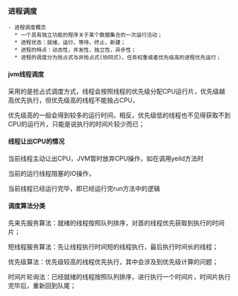 ### 进程调度
```shell
- 进程调度概念
  * 一个具有独立功能的程序关于某个数据集合的一次运行活动；
  * 进程状态：就绪，运行，等待，终止，新建；
  * 进程的特点：动态性，并发性，独立性，异步性；
  * 进程的调度分为抢占式与非抢占式(协同式)，任务权重或者优先级高的进程优先运行；
```

#### jvm线程调度

采用的是抢占式调度方式，线程会按照线程的优先级分配CPU运行片，优先级越高优先执行，但优先级高的线程不能独占CPU，

优先级高的一般会得到较多的运行时间，相反，优先级低的线程也不见得获取不到CPU的运行片，只能是说执行的时间片较少而已；

#### 线程让出CPU的情况

当前线程主动让出CPU，JVM暂时放弃CPU操作，如在调用yeild方法时

当前的运行线程阻塞的IO操作，

当前线程已经运行完毕，即已经运行完run方法中的逻辑

#### 调度算法分类

先来先服务算法：就绪的线程按照队列排序，对首的线程优先获取到执行的时间片；

短线程服务算法：先让线程执行时间短的线程执行，最后执行时间长的线程；

优先级算法：优先级较高的线程优先执行，其中会涉及到优先级计算的问题；

时间片轮询法：已经就绪的线程按照队列排序，进行执行一个时间片，时间片执行完毕后，重新回到队尾；